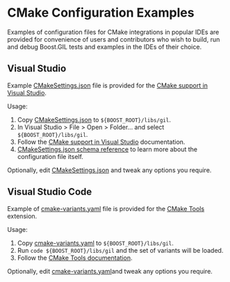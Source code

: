# CMake Configuration Examples

Examples of configuration files for CMake integrations in popular IDEs are provided
for convenience of users and contributors who wish to build, run and debug
Boost.GIL tests and examples in the IDEs of their choice.

## Visual Studio

Example [CMakeSettings.json](CMakeSettings.json) file is provided for
the [CMake support in Visual Studio](https://go.microsoft.com//fwlink//?linkid=834763).

Usage:

1. Copy [CMakeSettings.json](CMakeSettings.json) to `${BOOST_ROOT}/libs/gil`.
2. In Visual Studio > File > Open > Folder... and select `${BOOST_ROOT}/libs/gil`.
3. Follow the [CMake support in Visual Studio](https://go.microsoft.com//fwlink//?linkid=834763) documentation.
4. [CMakeSettings.json schema reference](https://docs.microsoft.com/en-us/cpp/build/cmakesettings-reference?view=vs-2017)
   to learn more about the configuration file itself.

Optionally, edit [CMakeSettings.json](CMakeSettings.json) and tweak any options you require.

## Visual Studio Code

Example of [cmake-variants.yaml](cmake-variants.yaml) file is provided for
the [CMake Tools](https://github.com/vector-of-bool/vscode-cmake-tools) extension.

Usage:

1. Copy [cmake-variants.yaml](cmake-variants.yaml) to `${BOOST_ROOT}/libs/gil`.
2. Run `code ${BOOST_ROOT}/libs/gil` and the set of variants will be loaded.
3. Follow the [CMake Tools documentation](https://vector-of-bool.github.io/docs/vscode-cmake-tools/index.html).

Optionally, edit [cmake-variants.yaml](cmake-variants.yaml)and tweak any options you require.
